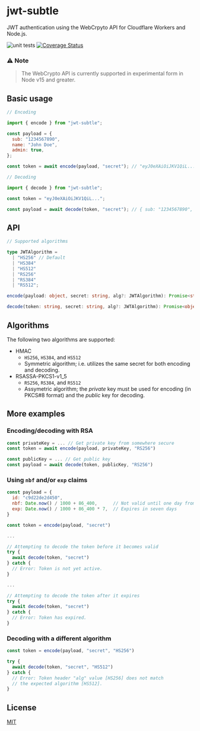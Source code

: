 # jwt-subtle

JWT authentication using the WebCrpyto API for Cloudflare Workers and Node.js.

![unit tests](https://github.com/rav2040/jwt-subtle/workflows/CI/badge.svg)
[![Coverage Status](https://coveralls.io/repos/github/rav2040/jwt-subtle/badge.svg)](https://coveralls.io/github/rav2040/jwt-subtle)

### ⚠️ Note

> The WebCrypto API is currently supported in experimental form in Node v15 and greater.

## Basic usage

```js
// Encoding

import { encode } from "jwt-subtle";

const payload = {
  sub: "1234567890",
  name: "John Doe",
  admin: true,
};

const token = await encode(payload, "secret"); // "eyJ0eXAiOiJKV1QiL..."
```

```js
// Decoding

import { decode } from "jwt-subtle";

const token = "eyJ0eXAiOiJKV1QiL...";

const payload = await decode(token, "secret"); // { sub: "1234567890", ... }
```

## API

```ts
// Supported algorithms

type JWTAlgorithm =
  | "HS256" // Default
  | "HS384"
  | "HS512"
  | "RS256"
  | "RS384"
  | "RS512";
```

```ts
encode(payload: object, secret: string, alg?: JWTAlgorithm): Promise<string>
```

```ts
decode(token: string, secret: string, alg?: JWTAlgorithm): Promise<object>
```

## Algorithms

The following two algorithms are supported:

- HMAC
  - `HS256`, `HS384`, and `HS512`
  - Symmetric algorithm; i.e. utilizes the same secret for both encoding and decoding.
- RSASSA-PKCS1-v1_5
  - `RS256`, `RS384`, and `RS512`
  - Assymetric algorithm; the _private_ key must be used for encoding (in PKCS#8 format) and the _public_ key for decoding.

## More examples

### Encoding/decoding with RSA

```js
const privateKey = ... // Get private key from somewhere secure
const token = await encode(payload, privateKey, "RS256")
```

```js
const publicKey = ... // Get public key
const payload = await decode(token, publicKey, "RS256")
```

### Using `nbf` and/or `exp` claims

```js
const payload = {
  id: "c9d22de2d450",
  nbf: Date.now() / 1000 + 86_400,      // Not valid until one day from now
  exp: Date.now() / 1000 + 86_400 * 7,  // Expires in seven days
}

const token = encode(payload, "secret")

...

// Attempting to decode the token before it becomes valid
try {
  await decode(token, "secret")
} catch {
  // Error: Token is not yet active.
}

...

// Attempting to decode the token after it expires
try {
  await decode(token, "secret")
} catch {
  // Error: Token has expired.
}
```

### Decoding with a different algorithm

```js
const token = encode(payload, "secret", "HS256")

try {
  await decode(token, "secret", "HS512")
} catch {
  // Error: Token header "alg" value [HS256] does not match
  // the expected algorithm [HS512].
}
```

## License
[MIT](https://github.com/rav2040/jwt-simple/blob/master/LICENSE)
